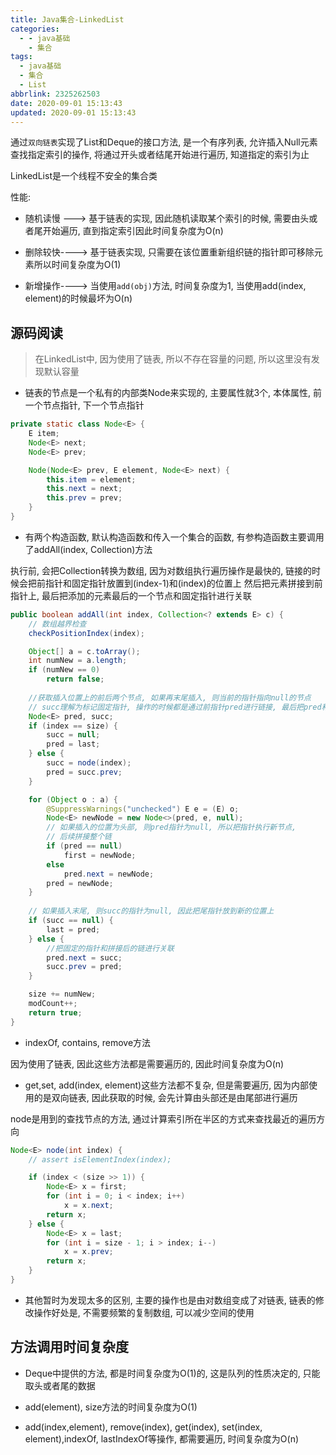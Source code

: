 ```yaml
---
title: Java集合-LinkedList
categories:
  - - java基础
    - 集合
tags:
  - java基础
  - 集合
  - List
abbrlink: 2325262503
date: 2020-09-01 15:13:43
updated: 2020-09-01 15:13:43
---
```


通过`双向链表`实现了List和Deque的接口方法, 是一个有序列表, 允许插入Null元素
查找指定索引的操作, 将通过开头或者结尾开始进行遍历, 知道指定的索引为止

LinkedList是一个线程不安全的集合类

性能: 

- 随机读慢 ---> 基于链表的实现, 因此随机读取某个索引的时候, 需要由头或者尾开始遍历, 直到指定索引因此时间复杂度为O(n)

- 删除较快----> 基于链表实现, 只需要在该位置重新组织链的指针即可移除元素所以时间复杂度为O(1)

- 新增操作----> 当使用`add(obj)`方法, 时间复杂度为1, 当使用add(index, element)的时候最坏为O(n)

<!-- more -->
## 源码阅读

> 在LinkedList中, 因为使用了链表, 所以不存在容量的问题, 所以这里没有发现默认容量

- 链表的节点是一个私有的内部类Node来实现的, 主要属性就3个, 本体属性, 前一个节点指针, 下一个节点指针

```java
private static class Node<E> {
    E item;
    Node<E> next;
    Node<E> prev;

    Node(Node<E> prev, E element, Node<E> next) {
        this.item = element;
        this.next = next;
        this.prev = prev;
    }
}
```

- 有两个构造函数, 默认构造函数和传入一个集合的函数, 有参构造函数主要调用了addAll(index, Collection)方法

执行前, 会把Collection转换为数组, 因为对数组执行遍历操作是最快的, 链接的时候会把前指针和固定指针放置到(index-1)和(index)的位置上
然后把元素拼接到前指针上, 最后把添加的元素最后的一个节点和固定指针进行关联

```java
public boolean addAll(int index, Collection<? extends E> c) {
    // 数组越界检查
    checkPositionIndex(index);

    Object[] a = c.toArray();
    int numNew = a.length;
    if (numNew == 0)
        return false;
    
    //获取插入位置上的前后两个节点, 如果再末尾插入, 则当前的指针指向null的节点
    // succ理解为标记固定指针, 操作的时候都是通过前指针pred进行链接, 最后把pred和succ链接
    Node<E> pred, succ;
    if (index == size) {
        succ = null;
        pred = last;
    } else {
        succ = node(index);
        pred = succ.prev;
    }

    for (Object o : a) {
        @SuppressWarnings("unchecked") E e = (E) o;
        Node<E> newNode = new Node<>(pred, e, null);
        // 如果插入的位置为头部, 则pred指针为null, 所以把指针执行新节点,
        // 后续拼接整个链
        if (pred == null)
            first = newNode;
        else
            pred.next = newNode;
        pred = newNode;
    }
    
    // 如果插入末尾, 则succ的指针为null, 因此把尾指针放到新的位置上
    if (succ == null) {
        last = pred;
    } else {
        //把固定的指针和拼接后的链进行关联
        pred.next = succ;
        succ.prev = pred;
    }

    size += numNew;
    modCount++;
    return true;
}
```

- indexOf, contains, remove方法

因为使用了链表, 因此这些方法都是需要遍历的, 因此时间复杂度为O(n)

- get,set, add(index, element)这些方法都不复杂, 但是需要遍历, 因为内部使用的是双向链表, 因此获取的时候, 会先计算由头部还是由尾部进行遍历

node是用到的查找节点的方法, 通过计算索引所在半区的方式来查找最近的遍历方向
```java
Node<E> node(int index) {
    // assert isElementIndex(index);

    if (index < (size >> 1)) {
        Node<E> x = first;
        for (int i = 0; i < index; i++)
            x = x.next;
        return x;
    } else {
        Node<E> x = last;
        for (int i = size - 1; i > index; i--)
            x = x.prev;
        return x;
    }
}
```

- 其他暂时为发现太多的区别, 主要的操作也是由对数组变成了对链表, 链表的修改操作好处是, 不需要频繁的复制数组, 可以减少空间的使用

## 方法调用时间复杂度

- Deque中提供的方法, 都是时间复杂度为O(1)的, 这是队列的性质决定的, 只能取头或者尾的数据

- add(element), size方法的时间复杂度为O(1)

- add(index,element), remove(index), get(index), set(index, element),indexOf, lastIndexOf等操作, 都需要遍历, 时间复杂度为O(n)